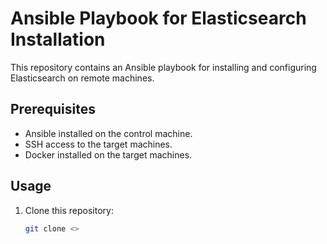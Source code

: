 # Ansible Playbook for Elasticsearch Installation

This repository contains an Ansible playbook for installing and configuring Elasticsearch on remote machines.

## Prerequisites

- Ansible installed on the control machine.
- SSH access to the target machines.
- Docker installed on the target machines.

## Usage

1. Clone this repository:

   ```bash
   git clone <>